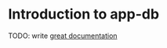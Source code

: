 # Introduction to app-db

TODO: write [great documentation](http://jacobian.org/writing/what-to-write/)
